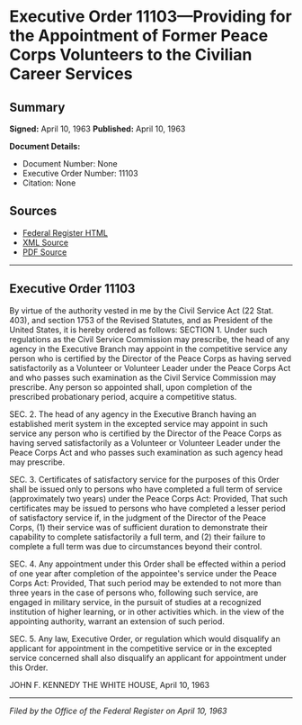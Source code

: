 # Executive Order 11103—Providing for the Appointment of Former Peace Corps Volunteers to the Civilian Career Services

## Summary

**Signed:** April 10, 1963
**Published:** April 10, 1963

**Document Details:**
- Document Number: None
- Executive Order Number: 11103
- Citation: None

## Sources
- [Federal Register HTML](https://www.presidency.ucsb.edu/documents/executive-order-11103-providing-for-the-appointment-former-peace-corps-volunteers-the)
- [XML Source](None)
- [PDF Source](None)

---

## Executive Order 11103

By virtue of the authority vested in me by the Civil Service Act (22 Stat. 403), and section 1753 of the Revised Statutes, and as President of the United States, it is hereby ordered as follows:
SECTION 1. Under such regulations as the Civil Service Commission may prescribe, the head of any agency in the Executive Branch may appoint in the competitive service any person who is certified by the Director of the Peace Corps as having served satisfactorily as a Volunteer or Volunteer Leader under the Peace Corps Act and who passes such examination as the Civil Service Commission may prescribe. Any person so appointed shall, upon completion of the prescribed probationary period, acquire a competitive status.

SEC. 2. The head of any agency in the Executive Branch having an established merit system in the excepted service may appoint in such service any person who is certified by the Director of the Peace Corps as having served satisfactorily as a Volunteer or Volunteer Leader under the Peace Corps Act and who passes such examination as such agency head may prescribe.

SEC. 3. Certificates of satisfactory service for the purposes of this Order shall be issued only to persons who have completed a full term of service (approximately two years) under the Peace Corps Act: Provided, That such certificates may be issued to persons who have completed a lesser period of satisfactory service if, in the judgment of the Director of the Peace Corps, (1) their service was of sufficient duration to demonstrate their capability to complete satisfactorily a full term, and (2) their failure to complete a full term was due to circumstances beyond their control.

SEC. 4. Any appointment under this Order shall be effected within a period of one year after completion of the appointee's service under the Peace Corps Act: Provided, That such period may be extended to not more than three years in the case of persons who, following such service, are engaged in military service, in the pursuit of studies at a recognized institution of higher learning, or in other activities which. in the view of the appointing authority, warrant an extension of such period.

SEC. 5. Any law, Executive Order, or regulation which would disqualify an applicant for appointment in the competitive service or in the excepted service concerned shall also disqualify an applicant for appointment under this Order.

JOHN F. KENNEDY
THE WHITE HOUSE,
April 10, 1963

---

*Filed by the Office of the Federal Register on April 10, 1963*
